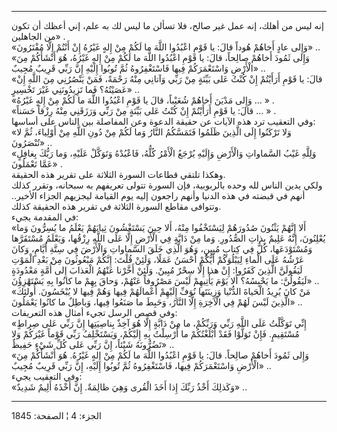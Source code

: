 ------------------------------------------------------------------------

إنه ليس من أهلك، إنه عمل غير صالح، فلا تسألن ما ليس لك به علم، إني أعظك
أن تكون من الجاهلين» .  
«وَإِلى عادٍ أَخاهُمْ هُوداً قالَ: يا قَوْمِ اعْبُدُوا اللَّهَ ما لَكُمْ مِنْ إِلهٍ غَيْرُهُ إِنْ أَنْتُمْ
إِلَّا مُفْتَرُونَ» ..  
«وَإِلى ثَمُودَ أَخاهُمْ صالِحاً، قالَ: يا قَوْمِ اعْبُدُوا اللَّهَ ما لَكُمْ مِنْ إِلهٍ غَيْرُهُ، هُوَ
أَنْشَأَكُمْ مِنَ الْأَرْضِ وَاسْتَعْمَرَكُمْ فِيها فَاسْتَغْفِرُوهُ ثُمَّ تُوبُوا إِلَيْهِ إِنَّ رَبِّي قَرِيبٌ مُجِيبٌ»
..  
«قالَ: يا قَوْمِ أَرَأَيْتُمْ إِنْ كُنْتُ عَلى بَيِّنَةٍ مِنْ رَبِّي وَآتانِي مِنْهُ رَحْمَةً، فَمَنْ يَنْصُرُنِي
مِنَ اللَّهِ إِنْ عَصَيْتُهُ؟ فَما تَزِيدُونَنِي غَيْرَ تَخْسِيرٍ» ..  
«وَإِلى مَدْيَنَ أَخاهُمْ شُعَيْباً، قالَ يا قَوْمِ اعْبُدُوا اللَّهَ ما لَكُمْ مِنْ إِلهٍ غَيْرُهُ ... »
.  
«قالَ: يا قَوْمِ أَرَأَيْتُمْ إِنْ كُنْتُ عَلى بَيِّنَةٍ مِنْ رَبِّي وَرَزَقَنِي مِنْهُ رِزْقاً حَسَناً ... »
.  
وفي التعقيب ترد هذه الآيات عن حقيقة الدعوة وعن المفاصلة بين الناس على
أساسها:  
«وَلا تَرْكَنُوا إِلَى الَّذِينَ ظَلَمُوا فَتَمَسَّكُمُ النَّارُ وَما لَكُمْ مِنْ دُونِ اللَّهِ مِنْ أَوْلِياءَ،
ثُمَّ لا تُنْصَرُونَ» ..  
«وَلِلَّهِ غَيْبُ السَّماواتِ وَالْأَرْضِ وَإِلَيْهِ يُرْجَعُ الْأَمْرُ كُلُّهُ، فَاعْبُدْهُ وَتَوَكَّلْ عَلَيْهِ، وَما
رَبُّكَ بِغافِلٍ عَمَّا تَعْمَلُونَ» .  
وهكذا تلتقي قطاعات السورة الثلاثة على تقرير هذه الحقيقة.  
ولكي يدين الناس لله وحده بالربوبية، فإن السورة تتولى تعريفهم به سبحانه،
وتقرر كذلك أنهم في قبضته في هذه الدنيا وأنهم راجعون إليه يوم القيامة
ليجزيهم الجزاء الأخير.. وتتوافى مقاطع السورة الثلاثة في تقرير هذه
الحقيقة كذلك.  
في المقدمة يجيء:  
«أَلا إِنَّهُمْ يَثْنُونَ صُدُورَهُمْ لِيَسْتَخْفُوا مِنْهُ، أَلا حِينَ يَسْتَغْشُونَ ثِيابَهُمْ يَعْلَمُ ما
يُسِرُّونَ وَما يُعْلِنُونَ، إِنَّهُ عَلِيمٌ بِذاتِ الصُّدُورِ. وَما مِنْ دَابَّةٍ فِي الْأَرْضِ إِلَّا عَلَى
اللَّهِ رِزْقُها، وَيَعْلَمُ مُسْتَقَرَّها وَمُسْتَوْدَعَها، كُلٌّ فِي كِتابٍ مُبِينٍ، وَهُوَ الَّذِي خَلَقَ
السَّماواتِ وَالْأَرْضَ فِي سِتَّةِ أَيَّامٍ، وَكانَ عَرْشُهُ عَلَى الْماءِ لِيَبْلُوَكُمْ أَيُّكُمْ أَحْسَنُ عَمَلًا،
وَلَئِنْ قُلْتَ: إِنَّكُمْ مَبْعُوثُونَ مِنْ بَعْدِ الْمَوْتِ لَيَقُولَنَّ الَّذِينَ كَفَرُوا: إِنْ هذا إِلَّا سِحْرٌ
مُبِينٌ. وَلَئِنْ أَخَّرْنا عَنْهُمُ الْعَذابَ إِلى أُمَّةٍ مَعْدُودَةٍ لَيَقُولُنَّ: ما يَحْبِسُهُ؟ أَلا يَوْمَ
يَأْتِيهِمْ لَيْسَ مَصْرُوفاً عَنْهُمْ، وَحاقَ بِهِمْ ما كانُوا بِهِ يَسْتَهْزِؤُنَ» ..  
«مَنْ كانَ يُرِيدُ الْحَياةَ الدُّنْيا وَزِينَتَها نُوَفِّ إِلَيْهِمْ أَعْمالَهُمْ فِيها وَهُمْ فِيها لا
يُبْخَسُونَ. أُولئِكَ الَّذِينَ لَيْسَ لَهُمْ فِي الْآخِرَةِ إِلَّا النَّارُ، وَحَبِطَ ما صَنَعُوا فِيها،
وَباطِلٌ ما كانُوا يَعْمَلُونَ» ..  
وفي قصص الرسل تجيء أمثال هذه التعريفات:  
«إِنِّي تَوَكَّلْتُ عَلَى اللَّهِ رَبِّي وَرَبِّكُمْ، ما مِنْ دَابَّةٍ إِلَّا هُوَ آخِذٌ بِناصِيَتِها إِنَّ رَبِّي عَلى
صِراطٍ مُسْتَقِيمٍ. فَإِنْ تَوَلَّوْا فَقَدْ أَبْلَغْتُكُمْ ما أُرْسِلْتُ بِهِ إِلَيْكُمْ، وَيَسْتَخْلِفُ رَبِّي قَوْماً
غَيْرَكُمْ وَلا تَضُرُّونَهُ شَيْئاً، إِنَّ رَبِّي عَلى كُلِّ شَيْءٍ حَفِيظٌ» ..  
«وَإِلى ثَمُودَ أَخاهُمْ صالِحاً. قالَ: يا قَوْمِ اعْبُدُوا اللَّهَ ما لَكُمْ مِنْ إِلهٍ غَيْرُهُ. هُوَ
أَنْشَأَكُمْ مِنَ الْأَرْضِ وَاسْتَعْمَرَكُمْ فِيها، فَاسْتَغْفِرُوهُ ثُمَّ تُوبُوا إِلَيْهِ، إِنَّ رَبِّي قَرِيبٌ
مُجِيبٌ» ..  
وفي التعقيب يجيء:  
«وَكَذلِكَ أَخْذُ رَبِّكَ إِذا أَخَذَ الْقُرى وَهِيَ ظالِمَةٌ. إِنَّ أَخْذَهُ أَلِيمٌ شَدِيدٌ» ..

------------------------------------------------------------------------

الجزء: 4 ¦ الصفحة: 1845
